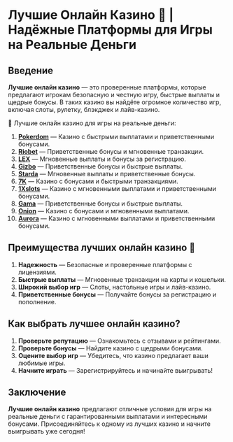 # Лучшие Онлайн Казино 🎰 | Надёжные Платформы для Игры на Реальные Деньги

## Введение

**Лучшие онлайн казино** — это проверенные платформы, которые предлагают игрокам безопасную и честную игру, быстрые выплаты и щедрые бонусы. В таких казино вы найдёте огромное количество игр, включая слоты, рулетку, блэкджек и лайв-казино.

🎰 Лучшие онлайн казино для игры на реальные деньги:

1. **[Pokerdom](https://brandplay.link/4k77v2yx)** — Казино с быстрыми выплатами и приветственными бонусами.
2. **[Riobet](https://brandplay.link/7xBLTPyj)** — Приветственные бонусы и мгновенные транзакции.
3. **[LEX](https://brandplay.link/zW4hdDFV)** — Мгновенные выплаты и бонусы за регистрацию.
4. **[Gizbo](https://brandplay.link/bprXw4YV)** — Приветственные бонусы и быстрые выплаты.
5. **[Starda](https://brandplay.link/fB7xwRFL)** — Мгновенные выплаты и приветственные бонусы.
6. **[7K](https://brandplay.link/BvQyFShp)** — Казино с бонусами и быстрыми транзакциями.
7. **[1Xslots](https://brandplay.link/hSB1khtr)** — Казино с мгновенными выплатами и приветственными бонусами.
8. **[Gama](https://brandplay.link/j6NMKsDz)** — Приветственные бонусы и быстрые выплаты.
9. **[Onion](https://brandplay.link/zBGRVpQ9)** — Казино с бонусами и мгновенными выплатами.
10. **[Aurora](https://10trafic-stat2.com/click/668546556bcc6313411604bd/6766/13032/subaccount)** — Казино с мгновенными выплатами и приветственными бонусами.

## Преимущества лучших онлайн казино 🎯

1. **Надежность** — Безопасные и проверенные платформы с лицензиями.
2. **Быстрые выплаты** — Мгновенные транзакции на карты и кошельки.
3. **Широкий выбор игр** — Слоты, настольные игры и лайв-казино.
4. **Приветственные бонусы** — Получайте бонусы за регистрацию и пополнение.

## Как выбрать лучшее онлайн казино?

1. **Проверьте репутацию** — Ознакомьтесь с отзывами и рейтингами.
2. **Проверьте бонусы** — Найдите казино с щедрыми бонусами.
3. **Оцените выбор игр** — Убедитесь, что казино предлагает ваши любимые игры.
4. **Начните играть** — Зарегистрируйтесь и начинайте выигрывать!

## Заключение

**Лучшие онлайн казино** предлагают отличные условия для игры на реальные деньги с гарантированными выплатами и интересными бонусами. Присоединяйтесь к одному из лучших казино и начните выигрывать уже сегодня!
